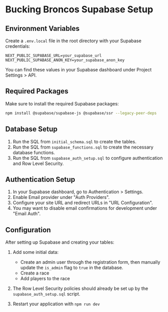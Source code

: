 # Bucking Broncos Supabase Setup

## Environment Variables



Create a `.env.local` file in the root directory with your Supabase credentials:

```
NEXT_PUBLIC_SUPABASE_URL=your_supabase_url
NEXT_PUBLIC_SUPABASE_ANON_KEY=your_supabase_anon_key
```

You can find these values in your Supabase dashboard under Project Settings > API.

## Required Packages

Make sure to install the required Supabase packages:

```bash
npm install @supabase/supabase-js @supabase/ssr --legacy-peer-deps
```

## Database Setup

1. Run the SQL from `initial_schema.sql` to create the tables.
2. Run the SQL from `supabase_functions.sql` to create the necessary database functions.
3. Run the SQL from `supabase_auth_setup.sql` to configure authentication and Row Level Security.

## Authentication Setup

1. In your Supabase dashboard, go to Authentication > Settings.
2. Enable Email provider under "Auth Providers".
3. Configure your site URL and redirect URLs in "URL Configuration".
4. You may want to disable email confirmations for development under "Email Auth".

## Configuration

After setting up Supabase and creating your tables:

1. Add some initial data:
   - Create an admin user through the registration form, then manually update the `is_admin` flag to `true` in the database.
   - Create a race
   - Add players to the race

2. The Row Level Security policies should already be set up by the `supabase_auth_setup.sql` script.

3. Restart your application with `npm run dev` 